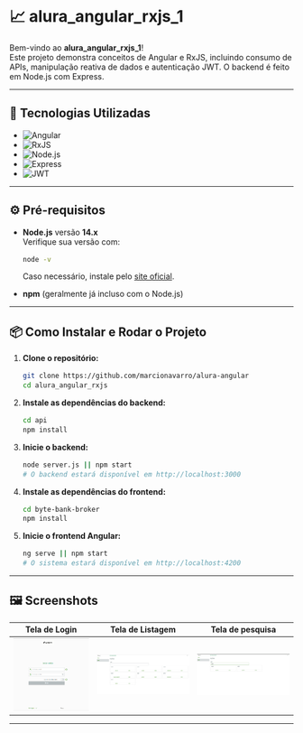 # 📈 alura_angular_rxjs_1

Bem-vindo ao **alura_angular_rxjs_1**!  
Este projeto demonstra conceitos de Angular e RxJS, incluindo consumo de APIs, manipulação reativa de dados e autenticação JWT. O backend é feito em Node.js com Express.

---

## 🚀 Tecnologias Utilizadas

- ![Angular](https://img.shields.io/badge/Angular-DD0031?logo=angular&logoColor=white)
- ![RxJS](https://img.shields.io/badge/RxJS-B7178C?logo=reactivex&logoColor=white)
- ![Node.js](https://img.shields.io/badge/Node.js-339933?logo=node.js&logoColor=white) 
- ![Express](https://img.shields.io/badge/Express-000000?logo=express&logoColor=white)
- ![JWT](https://img.shields.io/badge/JWT-000000?logo=JSON%20web%20tokens&logoColor=white) 


---

## ⚙️ Pré-requisitos

- **Node.js** versão **14.x**  
  Verifique sua versão com:
  ```sh
  node -v
  ```
  Caso necessário, instale pelo [site oficial](https://nodejs.org/en/download/releases/).

- **npm** (geralmente já incluso com o Node.js)

---

## 📦 Como Instalar e Rodar o Projeto

1. **Clone o repositório:**
   ```sh
   git clone https://github.com/marcionavarro/alura-angular
   cd alura_angular_rxjs
   ```

2. **Instale as dependências do backend:**
   ```sh
   cd api
   npm install
   ```

3. **Inicie o backend:**
   ```sh
   node server.js || npm start
   # O backend estará disponível em http://localhost:3000
   ```

4. **Instale as dependências do frontend:**
   ```sh
   cd byte-bank-broker
   npm install
   ```

5. **Inicie o frontend Angular:**
   ```sh
   ng serve || npm start
   # O sistema estará disponível em http://localhost:4200
   ```

---

## 🖼️ Screenshots

| Tela de Login | Tela de Listagem | Tela de pesquisa |
|:-------------:|:----------------:|:----------------:|
| ![alt text](image.png) | ![alt text](image-1.png) | ![alt text](image-2.png) |

---